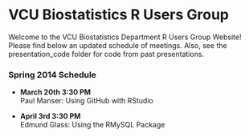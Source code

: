 VCU Biostatistics R Users Group
========

Welcome to the VCU Biostatistics Department R Users Group Website!  Please find below an updated schedule of meetings.  Also, see the presentation_code folder for code from past presentations.

### Spring 2014 Schedule

* **March 20th 3:30 PM**  
Paul Manser: Using GitHub with RStudio

* **April 3rd 3:30 PM**  
Edmund Glass: Using the RMySQL Package

